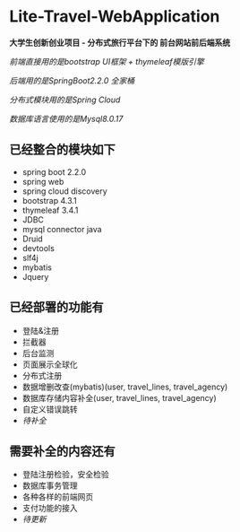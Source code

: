 # Lite-Travel-WebApplication

**大学生创新创业项目 - 分布式旅行平台下的 前台网站前后端系统**

*前端直接用的是bootstrap UI框架 + thymeleaf模版引擎*

*后端用的是SpringBoot2.2.0 全家桶*

*分布式模块用的是Spring Cloud*

*数据库语言使用的是Mysql8.0.17*
## 已经整合的模块如下
- spring boot 2.2.0
- spring web
- spring cloud discovery
- bootstrap 4.3.1
- thymeleaf 3.4.1
- JDBC
- mysql connector java
- Druid
- devtools
- slf4j
- mybatis
- Jquery
## 已经部署的功能有
- 登陆&注册
- 拦截器
- 后台监测
- 页面展示全球化
- 分布式注册
- 数据增删改查(mybatis)(user, travel_lines, travel_agency) 
- 数据库存储内容补全(user, travel_lines, travel_agency) 
- 自定义错误跳转
- *待补全*
## 需要补全的内容还有
- 登陆注册检验，安全检验
- 数据库事务管理
- 各种各样的前端网页
- 支付功能的接入
- *待更新*
